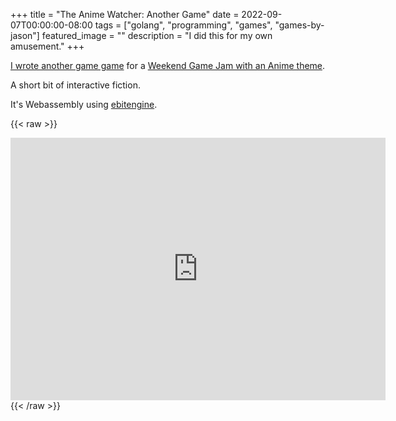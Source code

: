 +++
title =  "The Anime Watcher: Another Game"
date = 2022-09-07T00:00:00-08:00
tags = ["golang", "programming", "games", "games-by-jason"]
featured_image = ""
description = "I did this for my own amusement."
+++

[I wrote another game game](https://jasonbot.itch.io/anime-watcher) for a [Weekend Game Jam with an Anime theme](https://itch.io/jam/mini-jam-114-anime).

A short bit of interactive fiction.

It's Webassembly using [ebitengine](https://ebiten.org/).

{{< raw >}}
<iframe src="https://itch.io/embed-upload/6466103?color=161616" allowfullscreen="" width="600" height="420" frameborder="0"><a href="https://jasonbot.itch.io/anime-watcher">Play The Anime Watcher on itch.io</a></iframe>
{{< /raw >}}
